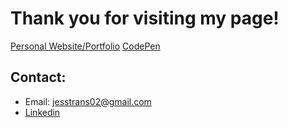 # Thank you for visiting my page!

[Personal Website/Portfolio](https://jessicatrans.github.io/)
[CodePen](https://codepen.io/your-work)

## Contact:
- Email: jesstrans02@gmail.com
- [Linkedin](https://www.linkedin.com/in/jessicatrans/)
